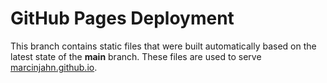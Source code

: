 # GitHub Pages Deployment

This branch contains static files that were built automatically based on the
latest state of the **main** branch. These files are used to serve 
[marcinjahn.github.io](marcinjahn.github.io).
